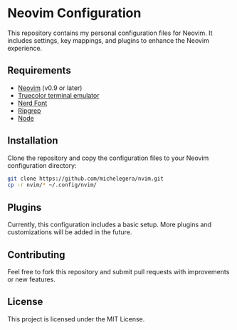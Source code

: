 # Neovim Configuration

This repository contains my personal configuration files for Neovim. It includes settings, key mappings, and plugins to enhance the Neovim experience.

## Requirements

- [Neovim](https://neovim.io/) (v0.9 or later)
- [Truecolor terminal emulator](https://github.com/termstandard/colors?tab=readme-ov-file#terminal-emulators)
- [Nerd Font](https://www.nerdfonts.com/)
- [Ripgrep](https://github.com/BurntSushi/ripgrep)
- [Node](https://nodejs.org/en)

## Installation

Clone the repository and copy the configuration files to your Neovim configuration directory:

```sh
git clone https://github.com/michelegera/nvim.git
cp -r nvim/* ~/.config/nvim/
```

## Plugins

Currently, this configuration includes a basic setup. More plugins and customizations will be added in the future.

## Contributing

Feel free to fork this repository and submit pull requests with improvements or new features.

## License

This project is licensed under the MIT License.
